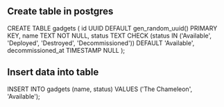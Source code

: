 ## Create table in postgres
CREATE TABLE gadgets (
    id UUID DEFAULT gen_random_uuid() PRIMARY KEY,
    name TEXT NOT NULL,
    status TEXT CHECK (status IN ('Available', 'Deployed', 'Destroyed', 'Decommissioned')) DEFAULT 'Available',
    decommissioned_at TIMESTAMP NULL
);

## Insert data into table

INSERT INTO gadgets (name, status) 
VALUES ('The Chameleon', 'Available');

<!-- Update data in table
UPDATE gadgets 
SET status = 'Deployed' 
WHERE id = '123e4567-e89b-12d3-a456-426614174000';

Delete data from table
DELETE FROM gadgets WHERE id = '123e4567-e89b-12d3-a456-426614174000';

Get data from table
SELECT * FROM gadgets;

Get data from table with condition
SELECT * FROM gadgets WHERE status = 'Available';

Delete gadget from table -->



